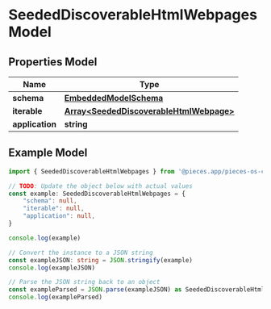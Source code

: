 
# SeededDiscoverableHtmlWebpages Model


## Properties Model

Name | Type
------------ | -------------
**schema** | [**EmbeddedModelSchema**](EmbeddedModelSchema)
**iterable** | [**Array&lt;SeededDiscoverableHtmlWebpage&gt;**](SeededDiscoverableHtmlWebpage)
**application** | **string**

## Example Model

```typescript
import { SeededDiscoverableHtmlWebpages } from '@pieces.app/pieces-os-client'

// TODO: Update the object below with actual values
const example: SeededDiscoverableHtmlWebpages = {
    "schema": null,
    "iterable": null,
    "application": null,
}

console.log(example)

// Convert the instance to a JSON string
const exampleJSON: string = JSON.stringify(example)
console.log(exampleJSON)

// Parse the JSON string back to an object
const exampleParsed = JSON.parse(exampleJSON) as SeededDiscoverableHtmlWebpages
console.log(exampleParsed)
```


